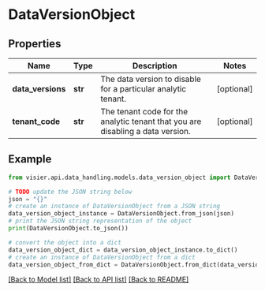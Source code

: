 # DataVersionObject


## Properties

Name | Type | Description | Notes
------------ | ------------- | ------------- | -------------
**data_versions** | **str** | The data version to disable for a particular analytic tenant. | [optional] 
**tenant_code** | **str** | The tenant code for the analytic tenant that you are disabling a data version. | [optional] 

## Example

```python
from visier.api.data_handling.models.data_version_object import DataVersionObject

# TODO update the JSON string below
json = "{}"
# create an instance of DataVersionObject from a JSON string
data_version_object_instance = DataVersionObject.from_json(json)
# print the JSON string representation of the object
print(DataVersionObject.to_json())

# convert the object into a dict
data_version_object_dict = data_version_object_instance.to_dict()
# create an instance of DataVersionObject from a dict
data_version_object_from_dict = DataVersionObject.from_dict(data_version_object_dict)
```
[[Back to Model list]](../README.md#documentation-for-models) [[Back to API list]](../README.md#documentation-for-api-endpoints) [[Back to README]](../README.md)


